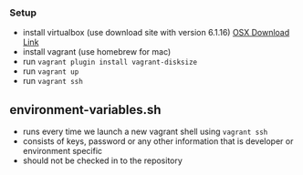 ### Setup

- install virtualbox (use download site with version 6.1.16) [OSX Download Link](https://download.virtualbox.org/virtualbox/6.1.16/VirtualBox-6.1.16-140961-OSX.dmg)
- install vagrant (use homebrew for mac)
- run `vagrant plugin install vagrant-disksize`
- run `vagrant up`
- run `vagrant ssh`

## environment-variables.sh
  - runs every time we launch a new vagrant shell using `vagrant ssh`
  - consists of keys, password or any other information that is developer or environment specific
  - should not be checked in to the repository
